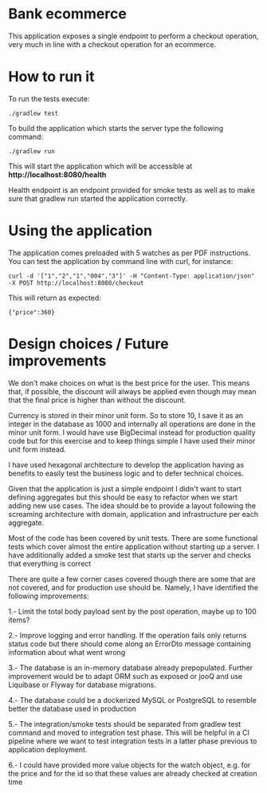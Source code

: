 # Bank ecommerce 

This application exposes a single endpoint to perform a checkout operation, very much in line with a checkout operation for an ecommerce.

# How to run it

To run the tests execute:
```
./gradlew test
```

To build the application which starts the server type the following command:
```
./gradlew run
```

This will start the application which will be accessible at **http://localhost:8080/health**

Health endpoint is an endpoint provided for smoke tests as well as to make sure that gradlew run started the application correctly.

# Using the application

The application comes preloaded with 5 watches as per PDF instructions. You can test the application by command line with curl, for instance:
```
curl -d '["1","2","1","004","3"]' -H "Content-Type: application/json" -X POST http://localhost:8080/checkout
```
This will return as expected:
```
{"price":360} 
```

# Design choices / Future improvements

We don't make choices on what is the best price for the user. This means that, if possible, the discount will always be applied even though may mean that the final price is higher than without the discount.

Currency is stored in their minor unit form. So to store 10, I save it as an integer in the database as 1000 and internally all operations are done in the minor unit form. 
I would have use BigDecimal instead for production quality code but for this exercise and to keep things simple I have used their minor unit form instead.

I have used hexagonal architecture to develop the application having as benefits to easily test the business logic and to defer technical choices. 

Given that the application is just a simple endpoint I didn't want to start defining aggregates but this should be easy to refactor when we start adding new use cases.
The idea should be to provide a layout following the screaming architecture with domain, application and infrastructure per each aggregate.

Most of the code has been covered by unit tests. There are some functional tests which cover almost the entire application without starting up a server.
I have additionally added a smoke test that starts up the server and checks that everything is correct

There are quite a few corner cases covered though there are some that are not covered, and for production use should be. Namely, I have identified the following improvements:

1.- Limit the total body payload sent by the post operation, maybe up to 100 items?

2.- Improve logging and error handling. If the operation fails only returns status code but there should come along an ErrorDto message containing information about what went wrong

3.- The database is an in-memory database already prepopulated. Further improvement would be to adapt ORM such as exposed or jooQ and use Liquibase or Flyway for database migrations.

4.- The database could be a dockerized MySQL or PostgreSQL to resemble better the database used in production

5.- The integration/smoke tests should be separated from gradlew test command and moved to integration test phase. This will be helpful in a CI pipeline where we want to test integration tests in a latter phase previous to application deployment.

6.- I could have provided more value objects for the watch object, e.g. for the price and for the id so that these values are already checked at creation time









